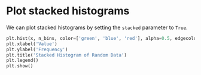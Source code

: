 # Plot stacked histograms

We can plot stacked histograms by setting the `stacked` parameter to `True`.

```python
plt.hist(x, n_bins, color=['green', 'blue', 'red'], alpha=0.5, edgecolor='black', label=['Sample 1', 'Sample 2', 'Sample 3'], stacked=True)
plt.xlabel('Value')
plt.ylabel('Frequency')
plt.title('Stacked Histogram of Random Data')
plt.legend()
plt.show()
```
